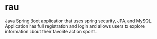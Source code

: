 # rau
Java Spring Boot application that uses spring security, JPA, and MySQL.  Application has full registration and login and allows users to explore information about their favorite action sports.  
